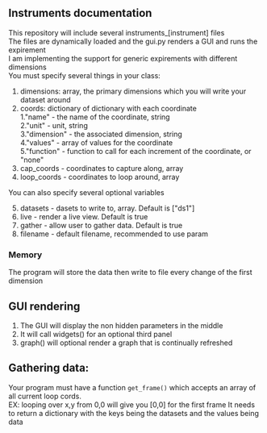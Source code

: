## Instruments documentation

This repository will include several instruments_[instrument] files  
The files are dynamically loaded and the gui.py renders a GUI and runs the expirement  
I am implementing the support for generic expirements with different dimensions  
You must specify several things in your class:

1. dimensions: array, the primary dimensions which you will write your dataset around
2. coords: dictionary of dictionary with each coordinate  
   1."name" - the name of the coordinate, string  
   2."unit" - unit, string  
   3."dimension" - the associated dimension, string  
   4."values" - array of values for the coordinate  
   5."function" - function to call for each increment of the coordinate, or "none"
3. cap_coords - coordinates to capture along, array
4. loop_coords - coordinates to loop around, array

You can also specify several optional variables

5. datasets - dasets to write to, array. Default is ["ds1"]
6. live - render a live view. Default is true
7. gather - allow user to gather data. Default is true
8. filename - default filename, recommended to use param
### Memory

The program will store the data then write to file every change of the first dimension

## GUI rendering

1. The GUI will display the non hidden parameters in the middle
2. It will call widgets() for an optional third panel
3. graph() will optional render a graph that is continually refreshed

## Gathering data:

Your program must have a function `get_frame()` which accepts an array of all current loop cords.  
EX: looping over x,y from 0,0 will give you [0,0] for the first frame It needs to return a dictionary with the keys
being the datasets and the values being data 